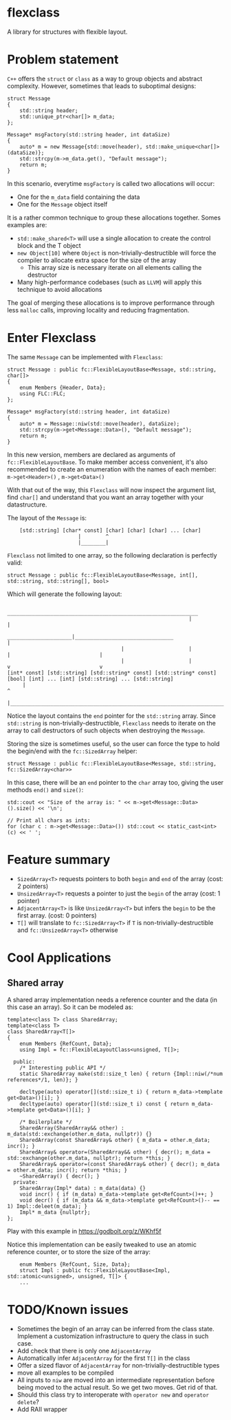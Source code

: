 # flexclass
A library for structures with flexible layout.

# Problem statement

`C++` offers the `struct` or `class` as a way to group objects and abstract complexity. However, sometimes that leads to suboptimal designs:

```
struct Message
{
    std::string header;
    std::unique_ptr<char[]> m_data;
};

Message* msgFactory(std::string header, int dataSize)
{
    auto* m = new Message{std::move(header), std::make_unique<char[]>(dataSize)};
    std::strcpy(m->m_data.get(), "Default message");
    return m;
}
```

In this scenario, everytime `msgFactory` is called two allocations will occur:
- One for the `m_data` field containing the data
- One for the `Message` object itself

It is a rather common technique to group these allocations together. Somes examples are:
- `std::make_shared<T>` will use a single allocation to create the control block and the T object
- `new Object[10]` where `Object` is non-trivially-destructible will force the compiler to allocate extra space for the size of the array
    - This array size is necessary iterate on all elements calling the destructor
- Many high-performance codebases (such as `LLVM`) will apply this technique to avoid allocations

The goal of merging these allocations is to improve performance through less `malloc` calls, improving locality and reducing fragmentation.

# Enter Flexclass

The same `Message` can be implemented with `Flexclass`:

```
struct Message : public fc::FlexibleLayoutBase<Message, std::string, char[]>
{
    enum Members {Header, Data};
    using FLC::FLC;
};

Message* msgFactory(std::string header, int dataSize)
{
    auto* m = Message::niw(std::move(header), dataSize);
    std::strcpy(m->get<Message::Data>(), "Default message");
    return m;
}
```

In this new version, members are declared as arguments of `fc::FlexibleLayoutBase`. To make member access convenient, it's also recommended to create an enumeration with the names of each member: `m->get<Header>()` , `m->get<Data>()`

With that out of the way, this `Flexclass` will now inspect the argument list, find `char[]` and understand that you want an array together with your datastructure.

The layout of the `Message` is:
```
    [std::string] [char* const] [char] [char] [char] ... [char]
                       |        ^   
                       |________|
```

`Flexclass` not limited to one array, so the following declaration is perfectly valid:
```
struct Message : public fc::FlexibleLayoutBase<Message, int[], std::string, std::string[], bool>
```

Which will generate the following layout:

```
                                                            ______________________________________________________________
                                                           |                                                              |
                                      _____________________|________________________________                              |
                                     |                     |                                |                             | 
                                     |                     |                                v                             v
[int* const] [std::string] [std::string* const] [std::string* const] [bool] [int] ... [int] [std::string] ... [std::string]
     |                                                                      ^
     |______________________________________________________________________|
```

Notice the layout contains the `end` pointer for the `std::string` array. Since `std::string` is non-trivially-destructible, `Flexclass` needs to iterate on the array to call destructors of such objects when destroying the `Message`.

Storing the size is sometimes useful, so the user can force the type to hold the begin/end with the `fc::SizedArray` helper:

```
struct Message : public fc::FlexibleLayoutBase<Message, std::string, fc::SizedArray<char>>
```

In this case, there will be an `end` pointer to the `char` array too, giving the user methods `end()` and `size()`:
```
std::cout << "Size of the array is: " << m->get<Message::Data>().size() << '\n';

// Print all chars as ints:
for (char c : m->get<Message::Data>()) std::cout << static_cast<int>(c) << ' ';
```

# Feature summary

- `SizedArray<T>` requests pointers to both `begin` and `end` of the array (cost: 2 pointers)
- `UnsizedArray<T>` requests a pointer to just the `begin` of the array (cost: 1 pointer)
- `AdjacentArray<T>` is like `UnsizedArray<T>` but infers the `begin` to be the first array. (cost: 0 pointers)
- `T[]` will translate to `fc::SizedArray<T>` if `T` is non-trivially-destructible and `fc::UnsizedArray<T>` otherwise

# Cool Applications

## Shared array

A shared array implementation needs a reference counter and the data (in this case an array). So it can be modeled as:

```
template<class T> class SharedArray;
template<class T>
class SharedArray<T[]>
{
    enum Members {RefCount, Data};
    using Impl = fc::FlexibleLayoutClass<unsigned, T[]>;
    
  public:
    /* Interesting public API */
    static SharedArray make(std::size_t len) { return {Impl::niw(/*num references*/1, len)}; }
    
    decltype(auto) operator[](std::size_t i) { return m_data->template get<Data>()[i]; }
    decltype(auto) operator[](std::size_t i) const { return m_data->template get<Data>()[i]; }

    /* Boilerplate */
    SharedArray(SharedArray&& other) : m_data(std::exchange(other.m_data, nullptr)) {}
    SharedArray(const SharedArray& other) { m_data = other.m_data; incr(); }
    SharedArray& operator=(SharedArray&& other) { decr(); m_data = std::exchange(other.m_data, nullptr); return *this; }
    SharedArray& operator=(const SharedArray& other) { decr(); m_data = other.m_data; incr(); return *this; }
    ~SharedArray() { decr(); }
  private:
    SharedArray(Impl* data) : m_data(data) {}
    void incr() { if (m_data) m_data->template get<RefCount>()++; }
    void decr() { if (m_data && m_data->template get<RefCount>()-- == 1) Impl::deleet(m_data); }
    Impl* m_data {nullptr};
};
```
Play with this example in https://godbolt.org/z/WKhf5f

Notice this implementation can be easily tweaked to use an atomic reference counter, or to store the size of the array:
```
    enum Members {RefCount, Size, Data};
    struct Impl : public fc::FlexibleLayoutBase<Impl, std::atomic<unsigned>, unsigned, T[]> {
    ...
```

# TODO/Known issues
- Sometimes the begin of an array can be inferred from the class state. Implement a customization infrastructure to query the class in such case.
- Add check that there is only one `AdjacentArray`
- Automatically infer `AdjacentArray` for the first `T[]` in the class
- Offer a sized flavor of `AdjacentArray` for non-trivially-destructible types
- move all examples to be compiled
- All inputs to `niw` are moved into an intermediate representation before being moved to the actual result. So we get two moves. Get rid of that.
- Should this class try to interoperate with `operator new` and `operator delete`?
- Add RAII wrapper


